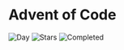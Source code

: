 # Advent of Code

![Day](https://img.shields.io/badge/day%20📅-9-blue) ![Stars](https://img.shields.io/badge/stars%20⭐-16-yellow) ![Completed](https://img.shields.io/badge/days%20completed-8-red)
